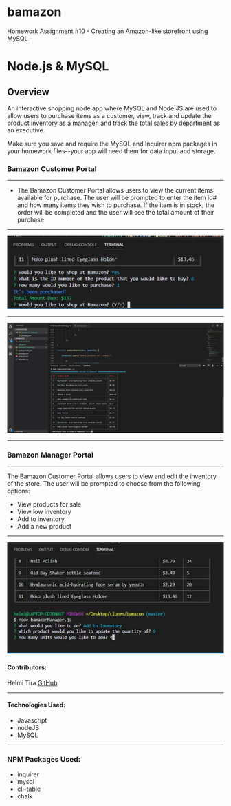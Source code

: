 # bamazon
Homework Assignment #10 -  Creating an Amazon-like storefront using MySQL - 

# Node.js & MySQL

## Overview

An interactive shopping node app where MySQL and Node.JS are used to allow users to purchase items as a customer, view, track and update the product inventory as a manager, and track the total sales by department as an executive.

Make sure you save and require the MySQL and Inquirer npm packages in your homework files--your app will need them for data input and storage.

### Bamazon Customer Portal
***

* The Bamazon Customer Portal allows users to view the current items available for purchase.  The user will be prompted to enter the item id# and how many items they wish to purchase.  If the item is in stock, the order will be completed and the user will see the total amount of their purchase
***
![picture](./assets/bamazon2.JPG)
***
![picture](./assets/bamazonTable.JPG)
***
### Bamazon Manager Portal
***
The Bamazon Customer Portal allows users to view and edit the inventory of the store. The user will be prompted to choose from the following options:
* View products for sale
* View low inventory
* Add to inventory
* Add a new product
***
![picture](./assets/bamazonManager.JPG)
#### Contributors:
Helmi Tira [GitHub](https://github.com/htira2001)
***

#### Technologies Used:
* Javascript
* nodeJS
* MySQL
***

### NPM Packages Used:
* inquirer
* mysql
* cli-table
* chalk 